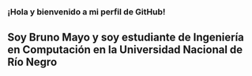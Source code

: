 ### ¡Hola y bienvenido a mi perfil de GitHub!

## Soy Bruno Mayo y soy estudiante de Ingeniería en Computación en la Universidad Nacional de Río Negro





<!--
**BrunoMayo/BrunoMayo** is a ✨ _special_ ✨ repository because its `README.md` (this file) appears on your GitHub profile.

Here are some ideas to get you started:

- 🔭 I’m currently working on ...
- 🌱 I’m currently learning ...
- 👯 I’m looking to collaborate on ...
- 🤔 I’m looking for help with ...
- 💬 Ask me about ...
- 📫 How to reach me: ...
- 😄 Pronouns: ...
- ⚡ Fun fact: ...
-->
